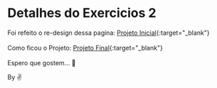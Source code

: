 # Detalhes do Exercicios 2

Foi refeito o re-design dessa pagina:  [Projeto Inicial](/image/page.png){:target="_blank"} <br/><br/>
Como ficou o Projeto:  [Projeto Final](/image/download.jpeg){:target="_blank"}<br/><br/>
Espero que gostem... :grimacing:


By :v:

<!-- #end -->
